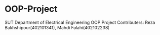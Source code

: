 # OOP-Project
SUT Department of Electrical Engineering OOP Project
Contributers: Reza Bakhshipour(402101341), Mahdi Falahi(402102238)
